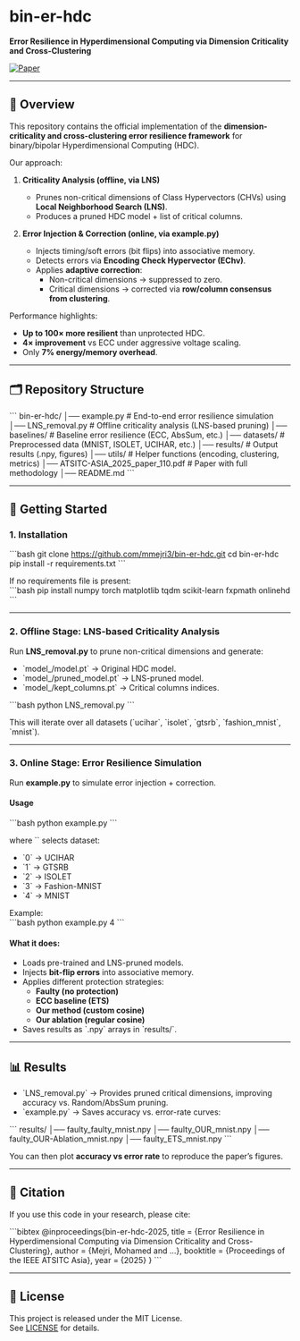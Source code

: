 # bin-er-hdc  
**Error Resilience in Hyperdimensional Computing via Dimension Criticality and Cross-Clustering**  

[![Paper](https://img.shields.io/badge/paper-ATSITC%202025-blue)](./ATSITC-ASIA_2025_paper_110.pdf)  

---

## 📖 Overview  
This repository contains the official implementation of the **dimension-criticality and cross-clustering error resilience framework** for binary/bipolar Hyperdimensional Computing (HDC).  

Our approach:  
1. **Criticality Analysis (offline, via LNS)**  
   - Prunes non-critical dimensions of Class Hypervectors (CHVs) using **Local Neighborhood Search (LNS)**.  
   - Produces a pruned HDC model + list of critical columns.  

2. **Error Injection & Correction (online, via example.py)**  
   - Injects timing/soft errors (bit flips) into associative memory.  
   - Detects errors via **Encoding Check Hypervector (EChv)**.  
   - Applies **adaptive correction**:  
     - Non-critical dimensions → suppressed to zero.  
     - Critical dimensions → corrected via **row/column consensus from clustering**.  

Performance highlights:  
- **Up to 100× more resilient** than unprotected HDC.  
- **4× improvement** vs ECC under aggressive voltage scaling.  
- Only **7% energy/memory overhead**.  

---

## 🗂 Repository Structure  

\`\`\`
bin-er-hdc/
│── example.py           # End-to-end error resilience simulation
│── LNS_removal.py       # Offline criticality analysis (LNS-based pruning)
│── baselines/           # Baseline error resilience (ECC, AbsSum, etc.)
│── datasets/            # Preprocessed data (MNIST, ISOLET, UCIHAR, etc.)
│── results/             # Output results (.npy, figures)
│── utils/               # Helper functions (encoding, clustering, metrics)
│── ATSITC-ASIA_2025_paper_110.pdf   # Paper with full methodology
│── README.md
\`\`\`

---

## 🚀 Getting Started  

### 1. Installation  
\`\`\`bash
git clone https://github.com/mmejri3/bin-er-hdc.git
cd bin-er-hdc
pip install -r requirements.txt
\`\`\`

If no requirements file is present:  
\`\`\`bash
pip install numpy torch matplotlib tqdm scikit-learn fxpmath onlinehd
\`\`\`

---

### 2. Offline Stage: LNS-based Criticality Analysis  

Run **LNS_removal.py** to prune non-critical dimensions and generate:  
- \`model_<dataset>/model.pt\` → Original HDC model.  
- \`model_<dataset>/pruned_model.pt\` → LNS-pruned model.  
- \`model_<dataset>/kept_columns.pt\` → Critical columns indices.  

\`\`\`bash
python LNS_removal.py
\`\`\`

This will iterate over all datasets (\`ucihar\`, \`isolet\`, \`gtsrb\`, \`fashion_mnist\`, \`mnist\`).  

---

### 3. Online Stage: Error Resilience Simulation  

Run **example.py** to simulate error injection + correction.  

#### Usage  
\`\`\`bash
python example.py <index>
\`\`\`

where \`<index>\` selects dataset:  
- \`0\` → UCIHAR  
- \`1\` → GTSRB  
- \`2\` → ISOLET  
- \`3\` → Fashion-MNIST  
- \`4\` → MNIST  

Example:  
\`\`\`bash
python example.py 4
\`\`\`

#### What it does:  
- Loads pre-trained and LNS-pruned models.  
- Injects **bit-flip errors** into associative memory.  
- Applies different protection strategies:  
  - **Faulty (no protection)**  
  - **ECC baseline (ETS)**  
  - **Our method (custom cosine)**  
  - **Our ablation (regular cosine)**  
- Saves results as \`.npy\` arrays in \`results/\`.  

---

## 📊 Results  

- \`LNS_removal.py\` → Provides pruned critical dimensions, improving accuracy vs. Random/AbsSum pruning.  
- \`example.py\` → Saves accuracy vs. error-rate curves:  

\`\`\`
results/
│── faulty_faulty_mnist.npy
│── faulty_OUR_mnist.npy
│── faulty_OUR-Ablation_mnist.npy
│── faulty_ETS_mnist.npy
\`\`\`

You can then plot **accuracy vs error rate** to reproduce the paper’s figures.  

---

## 📝 Citation  

If you use this code in your research, please cite:  

\`\`\`bibtex
@inproceedings{bin-er-hdc-2025,
  title     = {Error Resilience in Hyperdimensional Computing via Dimension Criticality and Cross-Clustering},
  author    = {Mejri, Mohamed and ...},
  booktitle = {Proceedings of the IEEE ATSITC Asia},
  year      = {2025}
}
\`\`\`

---

## 📌 License  
This project is released under the MIT License.  
See [LICENSE](LICENSE) for details.  
